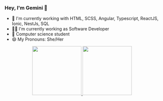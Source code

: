 ### Hey, I'm Gemini 👋


- 🌱 I'm currently working with HTML, SCSS, Angular, Typescript, ReactJS, Ionic, NestJs, SQL
- 👩‍💻 I'm currently working as Software Developer
- 📕 Computer science student
- 😄 My Pronouns: She/Her


<!--
**gevasconcelos/gevasconcelos** is a ✨ _special_ ✨ repository because its `README.md` (this file) appears on your GitHub profile.

Here are some ideas to get you started:

- 🔭 I’m currently working on ...
- 🌱 I’m currently learning ...
- 👯 I’m looking to collaborate on ...
- 🤔 I’m looking for help with ...
- 💬 Ask me about ...
- 📫 How to reach me: ...
 
- ⚡ Fun fact: ...
-->

<div align="center">
  <a href="https://github.com/geminivasconcelos">
  <img height="160em" src="https://github-readme-stats.vercel.app/api?username=geminivasconcelos&show_icons=true&theme=transparent&include_all_commits=true&count_private=true"/>
  <img height="160em" src="https://github-readme-stats.vercel.app/api/top-langs/?username=geminivasconcelos&layout=compact&langs_count=7&theme=transparent"/>
</div>

 
  ##


  
 ##
 
  
  <div align="center"> 

<!--   <a href="https://instagram.com/gealvss" target="_blank"><img src="https://img.shields.io/badge/-Instagram-%23E4405F?style=for-the-badge&logo=instagram&logoColor=white" target="_blank"></a> -->
<!-- <a href="https://discord.gg/392402912250298371" target="_blank"><img src="https://img.shields.io/badge/Discord-7289DA?style=for-the-badge&logo=discord&logoColor=white" target="_blank"></a> -->
 <!-- <a href = "mailto:geminivasconceelos@gmail.com"><img src="https://img.shields.io/badge/-Gmail-%23333?style=for-the-badge&logo=gmail&logoColor=white" target="_blank"></a> -->
<!--   <a href="https://www.linkedin.com/in/gemini-vasconcelos-955236214/" target="_blank"><img src="https://img.shields.io/badge/-LinkedIn-%230077B5?style=for-the-badge&logo=linkedin&logoColor=white" target="_blank"></a> -->
    
 <!--  ![Snake animation](https://github.com/geminivasconcelos/geminivasconcelos/blob/output/github-contribution-grid-snake.svg) -->


 
 
</div>

  
  ##
